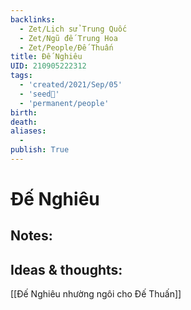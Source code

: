 ```yaml
---
backlinks:
  - Zet/Lịch sử Trung Quốc
  - Zet/Ngũ đế Trung Hoa
  - Zet/People/Đế Thuấn
title: Đế Nghiêu
UID: 210905222312
tags:
  - 'created/2021/Sep/05'
  - 'seed🥜'
  - 'permanent/people'
birth: 
death: 
aliases:
  - 
publish: True
---
```

# Đế Nghiêu

## Notes:


## Ideas & thoughts:
[[Đế Nghiêu nhường ngôi cho Đế Thuấn]]
